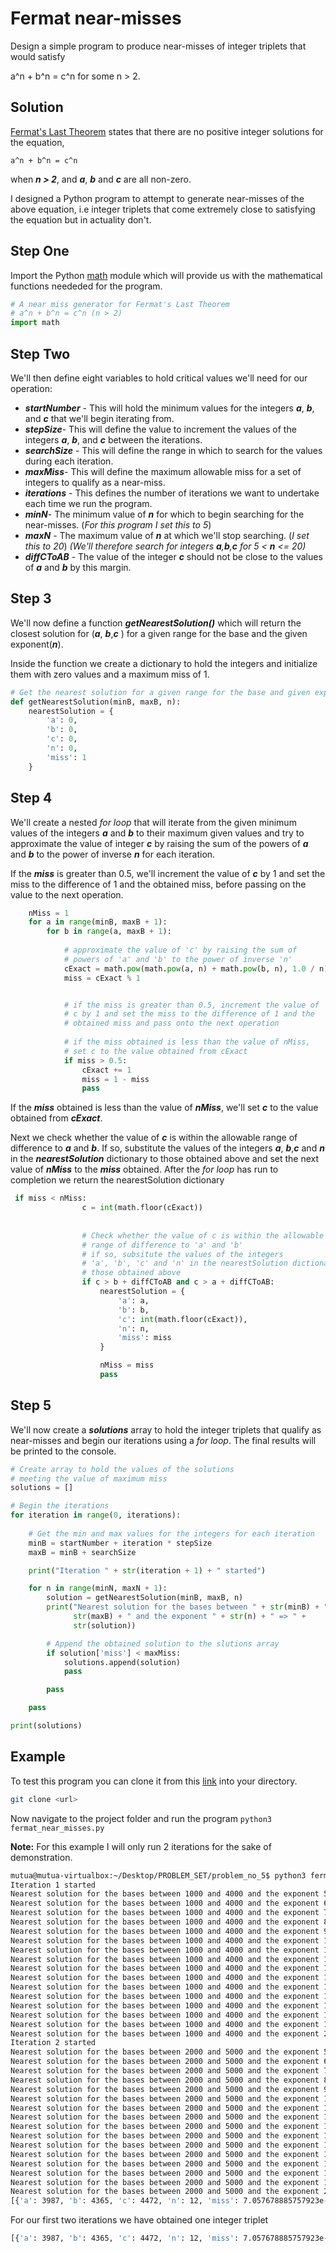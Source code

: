 #  Fermat near-misses

Design a simple program to produce near-misses of integer triplets that would satisfy

a^n + b^n = c^n for some n > 2.

## Solution
[Fermat's Last Theorem](https://en.wikipedia.org/wiki/Fermat%27s_Last_Theorem#:~:text=In%20number%20theory%2C%20Fermat's%20Last,of%20n%20greater%20than%202.) states that  there are no positive integer solutions for the equation,

    a^n + b^n = c^n
when ***n > 2***, and ***a***, ***b*** and ***c*** are all non-zero. 

I designed a Python program to attempt to generate near-misses of the above equation, i.e integer triplets that come extremely close to satisfying the equation but in actuality don't.

## Step One
Import the Python [math](https://docs.python.org/3/library/math.html) module which will provide us with the mathematical functions neededed for the program.

```python
# A near miss generator for Fermat's Last Theorem
# a^n + b^n = c^n (n > 2)
import math
```
## Step Two
We'll then define eight variables to hold critical values we'll need for our operation: 
- ***startNumber*** - This will hold the minimum values for the integers ***a***, ***b***, and ***c*** that we'll begin iterating from.
- ***stepSize***- This will define the value to increment the values of the integers ***a***, ***b***, and ***c***  between the iterations.
- ***searchSize*** - This will define the range in which to search for the values during each iteration.
- ***maxMiss***- This will define the maximum allowable miss for a set of integers to qualify as a near-miss.
- ***iterations*** - This defines the number of iterations we want to undertake each time we run the program.
- ***minN***- The minimum value of ***n*** for which to begin searching for the near-misses. (*For this program I set this to 5*)
- ***maxN*** - The maximum value of ***n*** at which we'll stop searching. (*I set this to 20*)
*(We'll therefore search for integers ***a***,***b***,***c*** for 5 < ***n*** <= 20)*
- ***diffCToAB*** - The value of the integer ***c*** should not be close to the values of ***a*** and ***b*** by this margin.


## Step 3
We'll now define a function ***getNearestSolution()*** which will return the closest solution for (***a***, ***b***,***c*** ) for a given range for the base and the given exponent(***n***).

Inside the function we create a dictionary to hold the integers and initialize them with zero values and a maximum miss of 1.

```python
# Get the nearest solution for a given range for the base and given exponent
def getNearestSolution(minB, maxB, n):
    nearestSolution = {
        'a': 0,
        'b': 0,
        'c': 0,
        'n': 0,
        'miss': 1
    }
```
## Step 4
We'll create a nested *for loop* that will iterate from the given minimum values of the integers ***a*** and ***b*** to their maximum given values and try to approximate the value of integer ***c*** by raising the sum of the powers of ***a*** and ***b*** to the power of inverse ***n*** for each iteration.

If the ***miss*** is greater than 0.5, we'll increment the value of ***c*** by 1 and set the miss to the difference of 1 and the obtained miss, before passing on the value to the next operation.
  
```python
    nMiss = 1
    for a in range(minB, maxB + 1):
        for b in range(a, maxB + 1):
            
            # approximate the value of 'c' by raising the sum of 
            # powers of 'a' and 'b' to the power of inverse 'n'
            cExact = math.pow(math.pow(a, n) + math.pow(b, n), 1.0 / n)
            miss = cExact % 1


            # if the miss is greater than 0.5, increment the value of 
            # c by 1 and set the miss to the difference of 1 and the 
            # obtained miss and pass onto the next operation
            
            # if the miss obtained is less than the value of nMiss, 
            # set c to the value obtained from cExact
            if miss > 0.5:
                cExact += 1
                miss = 1 - miss
                pass
```


If the ***miss*** obtained is less than the value of ***nMiss***, we'll set ***c*** to the value obtained from ***cExact***. 

Next we check whether the value of ***c*** is within the allowable range of difference to ***a*** and ***b***. If so, substitute the values of the integers  ***a***, ***b***,***c*** and ***n*** in the ***nearestSolution*** dictionary to those obtained above and set the next value of ***nMiss*** to the ***miss*** obtained. After the *for loop* has run to completion we return the nearestSolution dictionary

```python
 if miss < nMiss:
                c = int(math.floor(cExact))
                
                
                # Check whether the value of c is within the allowable
                # range of difference to 'a' and 'b' 
                # if so, subsitute the values of the integers
                # 'a', 'b', 'c' and 'n' in the nearestSolution dictionary to 
                # those obtained above
                if c > b + diffCToAB and c > a + diffCToAB:
                    nearestSolution = {
                        'a': a,
                        'b': b,
                        'c': int(math.floor(cExact)),
                        'n': n,
                        'miss': miss
                    }

                    nMiss = miss
                    pass

```
## Step 5
We'll now create a ***solutions*** array to hold the integer triplets that qualify as near-misses and begin our iterations using a *for loop*. The final results will be printed to the console.


```python
# Create array to hold the values of the solutions 
# meeting the value of maximum miss
solutions = []

# Begin the iterations
for iteration in range(0, iterations):
    
    # Get the min and max values for the integers for each iteration
    minB = startNumber + iteration * stepSize
    maxB = minB + searchSize

    print("Iteration " + str(iteration + 1) + " started")

    for n in range(minN, maxN + 1):
        solution = getNearestSolution(minB, maxB, n)
        print("Nearest solution for the bases between " + str(minB) + " and " +
              str(maxB) + " and the exponent " + str(n) + " => " +
              str(solution))

        # Append the obtained solution to the slutions array
        if solution['miss'] < maxMiss:
            solutions.append(solution)
            pass

        pass

    pass

print(solutions)
```
## Example
To test this program you can clone it from this [link](https://github.com/Joseph-Mutua/problem_no_5.git) into your directory.
```bash
git clone <url>
```
Now navigate to the project folder and run the program `python3 fermat_near_misses.py`

**Note:** For this example I will only run 2 iterations for the sake of demonstration.



```bash
mutua@mutua-virtualbox:~/Desktop/PROBLEM_SET/problem_no_5$ python3 fermat_near_misses.py
Iteration 1 started
Nearest solution for the bases between 1000 and 4000 and the exponent 5 => {'a': 1783, 'b': 2766, 'c': 2825, 'n': 5, 'miss': 2.50516677624546e-07}
Nearest solution for the bases between 1000 and 4000 and the exponent 6 => {'a': 2209, 'b': 2255, 'c': 2506, 'n': 6, 'miss': 2.7612122721620835e-07}
Nearest solution for the bases between 1000 and 4000 and the exponent 7 => {'a': 3029, 'b': 3964, 'c': 4045, 'n': 7, 'miss': 3.9972292142920196e-08}
Nearest solution for the bases between 1000 and 4000 and the exponent 8 => {'a': 1736, 'b': 2288, 'c': 2318, 'n': 8, 'miss': 4.235271262587048e-07}
Nearest solution for the bases between 1000 and 4000 and the exponent 9 => {'a': 3766, 'b': 3937, 'c': 4168, 'n': 9, 'miss': 2.3840129870222881e-07}
Nearest solution for the bases between 1000 and 4000 and the exponent 10 => {'a': 2140, 'b': 2704, 'c': 2729, 'n': 10, 'miss': 6.474510882981122e-08}
Nearest solution for the bases between 1000 and 4000 and the exponent 11 => {'a': 1264, 'b': 1280, 'c': 1355, 'n': 11, 'miss': 4.899986834061565e-07}
Nearest solution for the bases between 1000 and 4000 and the exponent 12 => {'a': 1782, 'b': 1841, 'c': 1922, 'n': 12, 'miss': 4.4133457777206786e-08}
Nearest solution for the bases between 1000 and 4000 and the exponent 13 => {'a': 3113, 'b': 3497, 'c': 3551, 'n': 13, 'miss': 3.50016762240557e-07}
Nearest solution for the bases between 1000 and 4000 and the exponent 14 => {'a': 3040, 'b': 3384, 'c': 3433, 'n': 14, 'miss': 6.873879101476632e-07}
Nearest solution for the bases between 1000 and 4000 and the exponent 15 => {'a': 1535, 'b': 1621, 'c': 1661, 'n': 15, 'miss': 5.378401510824915e-07}
Nearest solution for the bases between 1000 and 4000 and the exponent 16 => {'a': 2914, 'b': 3256, 'c': 3288, 'n': 16, 'miss': 7.109465514076874e-07}
Nearest solution for the bases between 1000 and 4000 and the exponent 17 => {'a': 3712, 'b': 3713, 'c': 3867, 'n': 17, 'miss': 6.797572495997883e-07}
Nearest solution for the bases between 1000 and 4000 and the exponent 18 => {'a': 2782, 'b': 3118, 'c': 3139, 'n': 18, 'miss': 5.139436325407587e-07}
Nearest solution for the bases between 1000 and 4000 and the exponent 19 => {'a': 1190, 'b': 1216, 'c': 1249, 'n': 19, 'miss': 1.6954227248788811e-06}
Nearest solution for the bases between 1000 and 4000 and the exponent 20 => {'a': 2586, 'b': 2615, 'c': 2693, 'n': 20, 'miss': 1.6082385627669282e-06}
Iteration 2 started
Nearest solution for the bases between 2000 and 5000 and the exponent 5 => {'a': 2250, 'b': 4670, 'c': 4694, 'n': 5, 'miss': 7.298240234376863e-08}
Nearest solution for the bases between 2000 and 5000 and the exponent 6 => {'a': 2209, 'b': 2255, 'c': 2506, 'n': 6, 'miss': 2.7612122721620835e-07}
Nearest solution for the bases between 2000 and 5000 and the exponent 7 => {'a': 3029, 'b': 3964, 'c': 4045, 'n': 7, 'miss': 3.9972292142920196e-08}
Nearest solution for the bases between 2000 and 5000 and the exponent 8 => {'a': 3287, 'b': 4265, 'c': 4328, 'n': 8, 'miss': 4.040693966089748e-07}
Nearest solution for the bases between 2000 and 5000 and the exponent 9 => {'a': 3766, 'b': 3937, 'c': 4168, 'n': 9, 'miss': 2.3840129870222881e-07}
Nearest solution for the bases between 2000 and 5000 and the exponent 10 => {'a': 2140, 'b': 2704, 'c': 2729, 'n': 10, 'miss': 6.474510882981122e-08}
Nearest solution for the bases between 2000 and 5000 and the exponent 11 => {'a': 3858, 'b': 4123, 'c': 4273, 'n': 11, 'miss': 1.006728780339472e-07}
Nearest solution for the bases between 2000 and 5000 and the exponent 12 => {'a': 3987, 'b': 4365, 'c': 4472, 'n': 12, 'miss': 7.057678885757923e-09}
Nearest solution for the bases between 2000 and 5000 and the exponent 13 => {'a': 3113, 'b': 3497, 'c': 3551, 'n': 13, 'miss': 3.50016762240557e-07}
Nearest solution for the bases between 2000 and 5000 and the exponent 14 => {'a': 4433, 'b': 4519, 'c': 4706, 'n': 14, 'miss': 3.986770025221631e-08}
Nearest solution for the bases between 2000 and 5000 and the exponent 15 => {'a': 4271, 'b': 4491, 'c': 4608, 'n': 15, 'miss': 5.013062036596239e-07}
Nearest solution for the bases between 2000 and 5000 and the exponent 16 => {'a': 2914, 'b': 3256, 'c': 3288, 'n': 16, 'miss': 7.109465514076874e-07}
Nearest solution for the bases between 2000 and 5000 and the exponent 17 => {'a': 3712, 'b': 3713, 'c': 3867, 'n': 17, 'miss': 6.797572495997883e-07}
Nearest solution for the bases between 2000 and 5000 and the exponent 18 => {'a': 3931, 'b': 4501, 'c': 4522, 'n': 18, 'miss': 1.1370684660505503e-07}
Nearest solution for the bases between 2000 and 5000 and the exponent 19 => {'a': 4629, 'b': 4659, 'c': 4817, 'n': 19, 'miss': 7.106345947249793e-07}
Nearest solution for the bases between 2000 and 5000 and the exponent 20 => {'a': 2586, 'b': 2615, 'c': 2693, 'n': 20, 'miss': 1.6082385627669282e-06}
[{'a': 3987, 'b': 4365, 'c': 4472, 'n': 12, 'miss': 7.057678885757923e-09}]

```

For our first two iterations we have obtained one integer triplet
```bash
[{'a': 3987, 'b': 4365, 'c': 4472, 'n': 12, 'miss': 7.057678885757923e-09}]
```
